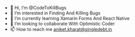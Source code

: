 - 👋 Hi, I’m @CodeToKillBugs
- 👀 I’m interested in Finding And Killing Bugs
- 🌱 I’m currently learning Xamarin Forms And React Native
- 💞️ I’m looking to collaborate With Optimistic Coder
- 📫 How to reach me aniket.kharat@singledebt.in

<!---
CodeToKillBugs/CodeToKillBugs is a ✨ special ✨ repository because its `README.md` (this file) appears on your GitHub profile.
You can click the Preview link to take a look at your changes.
--->
